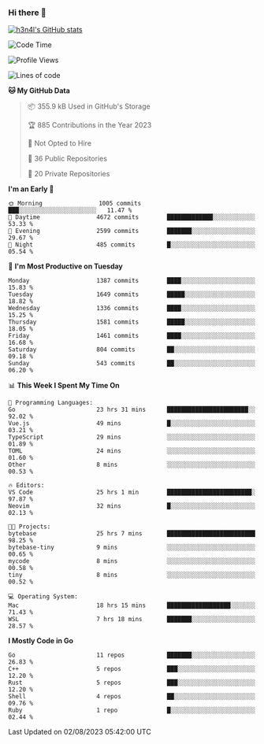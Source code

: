 ### Hi there 👋

[![h3n4l's GitHub stats](https://github-readme-stats.vercel.app/api?username=h3n4l&count_private=true&show_icons=true&theme=radical)](https://github.com/h3n4l/github-readme-stats)

<!--START_SECTION:waka-->
![Code Time](http://img.shields.io/badge/Code%20Time-1%2C462%20hrs%208%20mins-blue)

![Profile Views](http://img.shields.io/badge/Profile%20Views-2-blue)

![Lines of code](https://img.shields.io/badge/From%20Hello%20World%20I%27ve%20Written-2.6%20million%20lines%20of%20code-blue)

**🐱 My GitHub Data** 

> 📦 355.9 kB Used in GitHub's Storage 
 > 
> 🏆 885 Contributions in the Year 2023
 > 
> 🚫 Not Opted to Hire
 > 
> 📜 36 Public Repositories 
 > 
> 🔑 20 Private Repositories 
 > 
**I'm an Early 🐤** 

```text
🌞 Morning                1005 commits        ███░░░░░░░░░░░░░░░░░░░░░░   11.47 % 
🌆 Daytime                4672 commits        █████████████░░░░░░░░░░░░   53.33 % 
🌃 Evening                2599 commits        ███████░░░░░░░░░░░░░░░░░░   29.67 % 
🌙 Night                  485 commits         █░░░░░░░░░░░░░░░░░░░░░░░░   05.54 % 
```
📅 **I'm Most Productive on Tuesday** 

```text
Monday                   1387 commits        ████░░░░░░░░░░░░░░░░░░░░░   15.83 % 
Tuesday                  1649 commits        █████░░░░░░░░░░░░░░░░░░░░   18.82 % 
Wednesday                1336 commits        ████░░░░░░░░░░░░░░░░░░░░░   15.25 % 
Thursday                 1581 commits        █████░░░░░░░░░░░░░░░░░░░░   18.05 % 
Friday                   1461 commits        ████░░░░░░░░░░░░░░░░░░░░░   16.68 % 
Saturday                 804 commits         ██░░░░░░░░░░░░░░░░░░░░░░░   09.18 % 
Sunday                   543 commits         ██░░░░░░░░░░░░░░░░░░░░░░░   06.20 % 
```


📊 **This Week I Spent My Time On** 

```text
💬 Programming Languages: 
Go                       23 hrs 31 mins      ███████████████████████░░   92.02 % 
Vue.js                   49 mins             █░░░░░░░░░░░░░░░░░░░░░░░░   03.21 % 
TypeScript               29 mins             ░░░░░░░░░░░░░░░░░░░░░░░░░   01.89 % 
TOML                     24 mins             ░░░░░░░░░░░░░░░░░░░░░░░░░   01.60 % 
Other                    8 mins              ░░░░░░░░░░░░░░░░░░░░░░░░░   00.53 % 

🔥 Editors: 
VS Code                  25 hrs 1 min        ████████████████████████░   97.87 % 
Neovim                   32 mins             █░░░░░░░░░░░░░░░░░░░░░░░░   02.13 % 

🐱‍💻 Projects: 
bytebase                 25 hrs 7 mins       █████████████████████████   98.25 % 
bytebase-tiny            9 mins              ░░░░░░░░░░░░░░░░░░░░░░░░░   00.65 % 
mycode                   8 mins              ░░░░░░░░░░░░░░░░░░░░░░░░░   00.58 % 
tiny                     8 mins              ░░░░░░░░░░░░░░░░░░░░░░░░░   00.52 % 

💻 Operating System: 
Mac                      18 hrs 15 mins      ██████████████████░░░░░░░   71.43 % 
WSL                      7 hrs 18 mins       ███████░░░░░░░░░░░░░░░░░░   28.57 % 
```

**I Mostly Code in Go** 

```text
Go                       11 repos            ███████░░░░░░░░░░░░░░░░░░   26.83 % 
C++                      5 repos             ███░░░░░░░░░░░░░░░░░░░░░░   12.20 % 
Rust                     5 repos             ███░░░░░░░░░░░░░░░░░░░░░░   12.20 % 
Shell                    4 repos             ██░░░░░░░░░░░░░░░░░░░░░░░   09.76 % 
Ruby                     1 repo              █░░░░░░░░░░░░░░░░░░░░░░░░   02.44 % 
```




 Last Updated on 02/08/2023 05:42:00 UTC
<!--END_SECTION:waka-->

